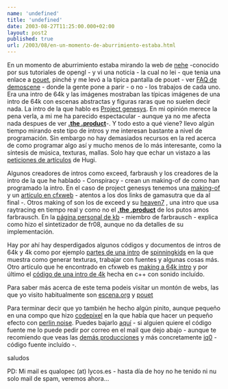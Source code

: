 ```yaml
---
name: 'undefined'
title: 'undefined'
date: 2003-08-27T11:25:00.000+02:00
layout: post2
published: true
url: /2003/08/en-un-momento-de-aburrimiento-estaba.html
---
```


En un momento de aburrimiento estaba mirando la web de [nehe](http://nehe.gamedev.net) -conocido por sus tutoriales de opengl - y vi una noticia - la cual no lei - que tenia una enlace a [pouet](http://www.pouet.net), pinché y me levó a la tipica pantalla de pouet - ver [FAQ de demoscene](http://www.ojuice.net/faq.htm) - donde la gente pone a parir - o no - los trabajos de cada uno. Era una intro de 64k y las imágenes mostraban las típicas imágenes de una intro de 64k con escenas abstractas y figuras raras que no suelen decir nada. La intro de la que hablo es [Project genesys](http://www.pouet.net/prod.php?which=9438). En mi opinión merece la pena verla, a mi me ha parecido espectacular - aunque ya no me afecta nada despues de ver [**.the .product**](http://www.theproduct.de)\-. Y todo esto a qué viene? llevo algún tiempo mirando este tipo de intros y me interesan bastante a nivel de programación. Sin embargo no hay demasiados recursos en la red acerca de como programar algo así y mucho menos de lo más interesante, como la síntesis de música, texturas, mallas. Solo hay que echar un vistazo a las [peticiones de artículos](http://www.virtually.at/hugi/main.php?page=topcod) de Hugi.  
  
  
Algunos creadores de intros como exceed, farbraush y los creadores de la intro de la que he hablado - Conspiracy - crean un making-of de como han programado la intro. En el caso de project genesys tenemos una [making-of](http://conspiracy.intro.hu/pg-makingof/) y un [artículo en cfxweb](http://www.cfxweb.net/modules.php?name=News&file=article&sid=1915) - atentos a los dos links de gamasutra que da al final -. Otros making of son los de exceed y su [heaven7](http://www.demoscene.hu/~picard/h7/) , una intro que usa raytracing en tiempo real y como no el [**.the .product**](http://www.theproduct.de/) de los putos amos farbrausch. En la [página personal de kb](http://www.kebby.org) - miembro de farbrausch - explica como hizo el sintetizador de fr08, aunque no da detalles de su implementación.  
  
Hay por ahí hay desperdigados algunos códigos y documentos de intros de 64k y 4k como por ejemplo [partes de una intro](http://www.spinningkids.org/pan/midsources.html) de [spinningkids](http://www.spinningkids.org/pan/) en la que muestra como generar texturas, trabajar con fuentes y algunas cosas más. Otro artículo que he encontrado en cfxweb es [making a 64k intro](http://www.cfxweb.net/modules.php?name=News&file=article&sid=1923) y por último el [código de una intro de 4k](http://www.active-web.cc/html/research/bin/4ksrc.zip) hecha en c++ con sonido incluído.  
  
Para saber más acerca de este tema podeis visitar un montón de webs, las que yo visito habitualmente son [escena.org](http://www.escena.org) y [pouet](http://pouet.net)  
  
Para terminar decir que yo también he hecho algún pinito, aunque pequeño en una compo que hizo [codepixel](http://www.codepixel.com) en la que había que hacer un pequeño efecto con [perlin noise](http://www.google.com/search?q=perlin+noise). Puedes bajarlo [aquí](ftp://ftp.codepixel.com/pub/conquest-september-2002/perlin_eth.zip) - si alguien quiere el código fuente me lo puede pedir por correo en el mail que dejo abajo - aunque te recomiendo que veas las [demás producciones](ftp://ftp.codepixel.com/pub/conquest-september-2002) y más concretamente [iq0](ftp://ftp.codepixel.com/pub/conquest-september-2002/iq0.zip) - código fuente incluído -.  
  
  
saludos  
  
PD: Mi mail es qualopec (at) lycos.es - hasta día de hoy no he tenido ni nu solo mail de spam, veremos ahora...